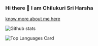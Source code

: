 ### Hi there 👋 I am Chilukuri Sri Harsha

[know more about me here](https://chilukuri.web.app)

![Github stats](https://github-readme-stats.vercel.app/api?username=sharshach&theme=highcontrast&show_icons=true&count_private=true)

![Top Languages Card](https://github-readme-stats.vercel.app/api/top-langs/?username=sharshach&hide=html&layout=compact&theme=highcontrast)
